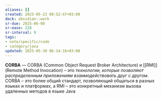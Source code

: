 ```yaml
---
aliases: []
created: 2025-05-23 09:52:47+03:00
deck: obsidian::work
sr-due: 2025-06-08
sr-ease: 228
sr-interval: 9
tags:
- note/specific/code
- category/java
updated: 2025-05-30 06:14:16+03:00
---
```


**CORBA**
—
CORBA (Common Object Request Broker Architecture) и [[RMI]] (Remote Method Invocation) – это *технологии, которые позволяют распределенным приложениям взаимодействовать друг с другом*. CORBA – это более общий стандарт, позволяющий общаться в разных языках и платформах, а RMI – это конкретный механизм вызова удаленных методов в языке Java